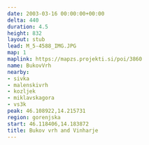 ```yaml
---
date: 2003-03-16 00:00:00+00:00
delta: 440
duration: 4.5
height: 832
layout: stub
lead: M_5-4588_IMG.JPG
map: 1
maplink: https://mapzs.projekti.si/poi/3860
name: BukovVrh
nearby:
- sivka
- malenskivrh
- kozljek
- miklavskagora
- vs3k
peak: 46.108922,14.215731
region: gorenjska
start: 46.118406,14.183872
title: Bukov vrh and Vinharje
---
```

